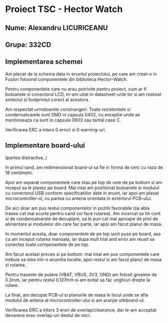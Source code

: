 # Proiect TSC - Hector Watch 

## Nume: Alexandru LICURICEANU
## Grupa: 332CD


## Implementarea schemei
Am plecat de la schema data in enuntul proiectului, pe care am
creat-o in Fusion folosind componentele din biblioteca Hector-Watch.

Pentru componentele care nu erau potrivite pentru proiect, cum
ar fi butoanele si conectorul LCD, m-am uitat in datasheet-urile
lor si am realizat simbolul si footprintul corect al acestora.

Am respectat urmatoarele constrangeri: Toate rezistentele si condensatoarele
sunt SMD in capsula 0402, cu exceptie unde se mentioneaza ca sunt in capsula
0603 sau tantal case C.

Verificarea ERC a intors 0 errori si 0 warning-uri.

## Implementare board-ului
(partea distractiva..)

In primul rand, am redimensionat board-ul sa fie in forma de cerc
cu raza de 18 centimetri.

Apoi am separat componentele care stau pe top de cele de pe bottom si am inceput
sa le plasez pe board: Mai intai am pozitionat butoanele si modulul cu conectorul
USB conform specificatiilor date in enunt, iar apoi am plasat microcontroller-ul,
cu partea cu antena orientata in exteriorul PCB-ului.

De aici doar am pus restul componentelor in pozitii favorabile (sa abia trasee
cat mai scurte pentru cand voi face rutarea). Am incercat sa tin cont si de
condensatoarele de decuplare, sa le pun cat mai aproape de pinii de alimentare ai
modulelor din care fac parte, iar apoi am facut planul de masa.

In momentul acesta, doar componentele de pe top sunt puse pe board, asa ca am
inceput rutarea manuala, iar dupa mult trial and error am reusit sa conectez
toate componentele de pe top.

Am facut acelasi proces si pe bottom: mai intai am pus componentele care trebuie
sa stea intr-o anumita locatie, apoi restul si am facut planul de masa si rutarea.

Pentru traseele de putere (VBAT, VBUS, 3V3, GND) am folosit grosime de 0.3mm,
iar pentru restul 0.127mm si am evitat sa fac unghiuri drepte la rutare.

La final, am decupat PCB-ul si planurile de masa in locul unde
se afla modulul de antena al microcontroller-ului si am aranjat
silkboard-ul.

Verificarea DRC a intors 3 erori de overlap/clearance, dar le-am
acceptat deoarece erau overlap-uri destul de mici.
